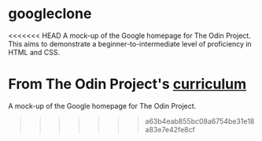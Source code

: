 # googleclone
<<<<<<< HEAD
A mock-up of the Google homepage for The Odin Project. This aims to demonstrate a beginner-to-intermediate level of proficiency in HTML and CSS.

From The Odin Project's [curriculum](http://www.theodinproject.com/web-development-101/html-css)
=======
A mock-up of the Google homepage for The Odin Project.
>>>>>>> a63b4eab855bc08a6754be31e18a83e7e42fe8cf
